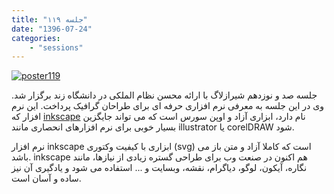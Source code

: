 ```yaml
---
title: "جلسه ۱۱۹"
date: "1396-07-24"
categories:
    - "sessions"
---
```

[![poster119](../../img/poster119.jpg)](img/poster119.jpg)

جلسه صد و نوزدهم شیرازلاگ با ارائه محسن نظام الملکی در دانشگاه زند برگزار شد. وی در این جلسه به معرفی نرم افزاری حرفه ای برای طراحان گرافیک پرداخت. این نرم افزار که [inkscape](https://inkscape.org/en/) نام دارد، ابزاری آزاد و اوپن سورس است که می تواند جایگزین بسیار خوبی برای نرم افزارهای انحصاری مانند illustrator یا  corelDRAW شود. 

نرم افزار inkscape ابزاری با کیفیت وکتوری (svg) است که کاملا آزاد و متن باز می باشد. inkscape هم اکنون در صنعت وب برای طراحی گستره زیادی از نیازها، مانند نگاره، آیکون، لوگو، دیاگرام، نقشه، وبسایت و ... استفاده می شود و یادگیری آن نیز ساده و آسان است.
